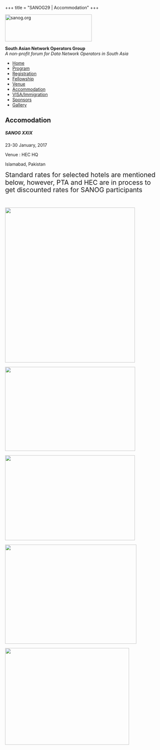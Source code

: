 +++
title = "SANOG29 | Accommodation"
+++

[<img src="../images/logo.jpg" width="283" height="88" alt="sanog.org" />](../index.html)

**South Asian Network Operators Group**  
*A non-profit forum for Data Network Operators in South Asia*

-   [Home](index.html)
-   [Program](program.html)
-   [Registration](reg.html)
-   [Fellowship](fellowship.html)
-   [Venue](venue.html)
-   [Accommodation](accomo.html)
-   [VISA/Immigration](visa.html)
-   [Sponsors](downloads.html)
-   [Gallery](gallery.html)

Accomodation
------------

##### SANOG XXIX

23-30 January, 2017

Venue : HEC HQ

Islamabad, Pakistan

  
  
  
  
  
  
  
  
  
  
  
  
  
  
  
  
  
  
  
  
  
  
  
  
  
  
  
  
  
  
  
  
  
  
  
  
  
  
  
  
  
  
  
  
  
  
  
  
  
  
  
  
  
  
  
  
  
  
  
  
  
  
  
  
  
  
  
  
  
  
  
  
  
  
  
  
  
  
  

<span
style="font-size:16.0pt;mso-bidi-font-size:11.0pt;line-height:115%">Standard
rates for selected hotels are mentioned below, however, PTA and HEC are
in process to get discounted rates for SANOG participants </span>

 

<img src="Accomodation%20(Hotels%20rates%20at%20Islamabad)_files/image002.gif" width="424" height="505" />

<span
style="mso-no-proof:yes"><img src="Accomodation%20(Hotels%20rates%20at%20Islamabad)_files/image004.gif" width="425" height="274" /></span>

<span
style="mso-no-proof:yes"><img src="Accomodation%20(Hotels%20rates%20at%20Islamabad)_files/image006.gif" width="424" height="277" /></span>

<span
style="mso-no-proof:yes"><img src="Accomodation%20(Hotels%20rates%20at%20Islamabad)_files/image008.gif" width="429" height="323" /></span>

<span
style="mso-no-proof:yes"><img src="Accomodation%20(Hotels%20rates%20at%20Islamabad)_files/image010.gif" width="405" height="315" /></span>
